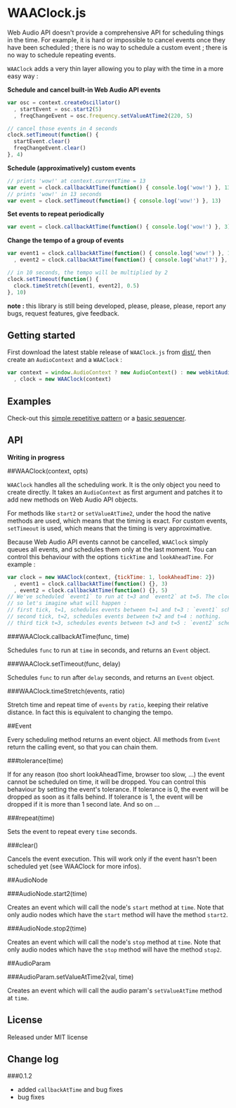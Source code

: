 WAAClock.js
=============

Web Audio API doesn't provide a comprehensive API for scheduling things in the time. For example, it is hard or impossible to cancel events once they have been scheduled ; there is no way to schedule a custom event ; there is no way to schedule repeating events.

`WAAClock` adds a very thin layer allowing you to play with the time in a more easy way :

**Schedule and cancel built-in Web Audio API events**

```javascript
var osc = context.createOscillator()
  , startEvent = osc.start2(5)
  , freqChangeEvent = osc.frequency.setValueAtTime2(220, 5)

// cancel those events in 4 seconds
clock.setTimeout(function() {
  startEvent.clear()
  freqChangeEvent.clear()
}, 4)
```

**Schedule (approximatively) custom events**

```javascript
// prints 'wow!' at context.currentTime = 13
var event = clock.callbackAtTime(function() { console.log('wow!') }, 13)
// prints 'wow!' in 13 seconds
var event = clock.setTimeout(function() { console.log('wow!') }, 13)
```

**Set events to repeat periodically**

```javascript
var event = clock.callbackAtTime(function() { console.log('wow!') }, 3).repeat(2)
```

**Change the tempo of a group of events**

```javascript
var event1 = clock.callbackAtTime(function() { console.log('wow!') }, 1).repeat(2)
  , event2 = clock.callbackAtTime(function() { console.log('what?') }, 2).repeat(2)

// in 10 seconds, the tempo will be multiplied by 2
clock.setTimeout(function() {
  clock.timeStretch([event1, event2], 0.5)
}, 10)
```

**note :** this library is still being developed, please, please, please, report any bugs, request features, give feedback.


Getting started
----------------

First download the latest stable release of `WAAClock.js` from [dist/](https://github.com/sebpiq/WAAClock.js/tree/master/dist), then create an `AudioContext` and a `WAAClock` :

```javascript
var context = window.AudioContext ? new AudioContext() : new webkitAudioContext()
  , clock = new WAAClock(context)
```


Examples
---------

Check-out this [simple repetitive pattern](http://sebpiq.github.io/WAAClock.js/tempoChange.html) or a [basic sequencer](http://sebpiq.github.io/WAAClock.js/beatSequence.html).

API
----

**Writing in progress**

##WAAClock(context, opts)

`WAAClock` handles all the scheduling work. It is the only object you need to create directly.
It takes an `AudioContext` as first argument and patches it to add new methods on Web Audio API objects.

For methods like `start2` or `setValueAtTime2`, under the hood the native methods are used, which means that the timing is exact.
For custom events, `setTimeout` is used, which means that the timing is very approximative.

Because Web Audio API events cannot be cancelled, `WAAClock` simply queues all events, and schedules them only at the last moment.
You can control this behaviour with the options `tickTime` and `lookAheadTime`. For example :

```javascript
var clock = new WAAClock(context, {tickTime: 1, lookAheadTime: 2})
  , event1 = clock.callbackAtTime(function() {}, 3)
  , event2 = clock.callbackAtTime(function() {}, 5)
// We've scheduled `event1` to run at t=3 and `event2` at t=5. The clock ticks every 1 second,
// so let's imagine what will happen :
// first tick, t=1, schedules events between t=1 and t=3 : `event1` scheduled and can't be canceled anymore.
// second tick, t=2, schedules events between t=2 and t=4 : nothing.
// third tick t=3, schedules events between t=3 and t=5 : `event2` scheduled and can't be canceled anymore.
```

###WAAClock.callbackAtTime(func, time)

Schedules `func` to run at `time` in seconds, and returns an `Event` object.

###WAAClock.setTimeout(func, delay)

Schedules `func` to run after `delay` seconds, and returns an `Event` object.

###WAAClock.timeStretch(events, ratio)

Stretch time and repeat time of `events` by `ratio`, keeping their relative distance.
In fact this is equivalent to changing the tempo.

##Event

Every scheduling method returns an event object. All methods from `Event` return the calling event, so that you can chain them.

###tolerance(time)

If for any reason (too short lookAheadTime, browser too slow, ...) the event cannot be scheduled on time, it will be dropped.
You can control this behaviour by setting the event's tolerance.
If tolerance is 0, the event will be dropped as soon as it falls behind.
If tolerance is 1, the event will be dropped if it is more than 1 second late. And so on ...

###repeat(time)

Sets the event to repeat every `time` seconds.

###clear()

Cancels the event execution. This will work only if the event hasn't been scheduled yet (see WAAClock for more infos).

##AudioNode

###AudioNode.start2(time)

Creates an event which will call the node's `start` method at `time`.
Note that only audio nodes which have the `start` method will have the method `start2`.

###AudioNode.stop2(time)

Creates an event which will call the node's `stop` method at `time`.
Note that only audio nodes which have the `stop` method will have the method `stop2`.

##AudioParam

###AudioParam.setValueAtTime2(val, time)

Creates an event which will call the audio param's `setValueAtTime` method at `time`.

License
--------

Released under MIT license

Change log
-----------

###0.1.2

- added `callbackAtTime` and bug fixes
- bug fixes

